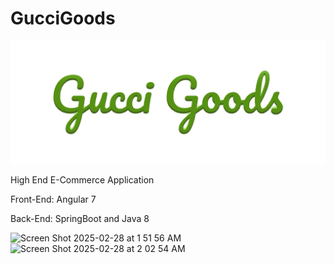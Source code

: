# GucciGoods

![Gucci Goods Logo](/Angular/gucci-goods/src/assets/GG_Logo.png)
                                                                                                        
High End E-Commerce Application

Front-End: Angular 7

Back-End: SpringBoot and Java 8

![Screen Shot 2025-02-28 at 1 51 56 AM](https://github.com/user-attachments/assets/79e27e9f-76bd-4694-bf17-3989f4461993)
![Screen Shot 2025-02-28 at 2 02 54 AM](https://github.com/user-attachments/assets/22041d15-b2f7-4c2a-8907-e2444508c86c)
